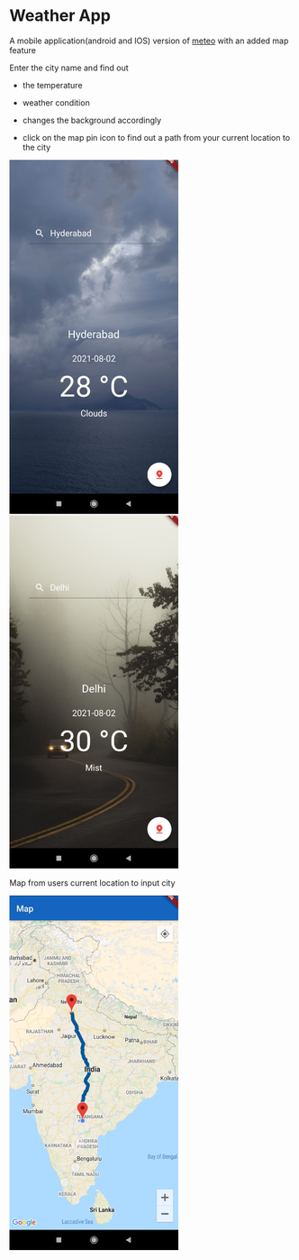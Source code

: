# Weather App

A mobile application(android and IOS) version of [meteo](https://weathersearchnow.netlify.app/) 
with an added map feature

Enter the city name and find out

- the temperature

- weather condition

- changes the background accordingly

- click on the map pin icon to find out a path from your current location to the city

<p float="left">
  <img src="images/loc1sol.jpg" width="300" />
  <img src="images/loc2sol.jpg"  width="300" /> 
   
</p>

Map from users current location to input city

<img src="images/mapsol.jpg"  width="300" />


